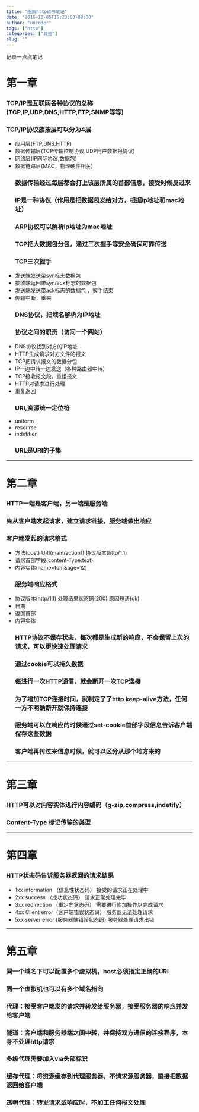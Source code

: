 ```yaml
---
title: "图解http读书笔记"
date: "2016-10-05T15:23:03+08:00"
author: "uncoder"
tags: ["http"]
categories: ["其他"]
slug: ""
---
```


记录一点点笔记
<!--more-->

# 第一章
### TCP/IP是互联网各种协议的总称(TCP,IP,UDP,DNS,HTTP,FTP,SNMP等等)
### TCP/IP协议族按层可以分为4层
- 应用层(FTP,DNS,HTTP)
- 数据传输层(TCP传输控制协议,UDP用户数据报协议)
- 网络层(IP网际协议,数据包)
- 数据链路层(MAC，物理硬件相关)
  ### 数据传输经过每层都会打上该层所属的首部信息，接受时候反过来
  ### IP是一种协议（作用是把数据包发给对方，根据ip地址和mac地址）
  ### ARP协议可以解析ip地址为mac地址
  ### TCP把大数据包分包，通过三次握手等安全确保可靠传送
  ### TCP三次握手
- 发送端发送带syn标志数据包
- 接收端返回带syn/ack标志的数据包
- 发送端发送带ack标志的数据包 ，握手结束
- 传输中断，重来
  ### DNS协议，把域名解析为IP地址
  ### 协议之间的职责（访问一个网站）
- DNS协议找到对方的IP地址
- HTTP生成请求对方文件的报文
- TCP把请求报文的数据分包
- IP一边中转一边发送（各种路由器中转）
- TCP接收报文段，重组报文
- HTTP对请求进行处理
- 重复返回
  ### URI,资源统一定位符
- uniform
- resourse
- indetifier
  ### URL是URI的子集

---
# 第二章
### HTTP一端是客户端，另一端是服务端
### 先从客户端发起请求，建立请求链接，服务端做出响应
### 客户端发起的请求格式
- 方法(post) URI(main/action1) 协议版本(http/1.1)
- 请求首部字段(content-Type:text)
- 内容实体(name=tom&age=12)
  ### 服务端响应格式
- 协议版本(http/1.1) 处理结果状态码(200) 原因短语(ok)
- 日期
- 返回首部
- 内容实体
  ### HTTP协议不保存状态，每次都是生成新的响应，不会保留上次的请求，可以更快速处理请求
  ### 通过cookie可以持久数据
  ### 每进行一次HTTP通信，就会断开一次TCP连接
  ### 为了增加TCP连接时间，就制定了了http keep-alive方法，任何一方不明确断开就保持连接
  ### 服务端可以在响应的时候通过set-cookie首部字段信息告诉客户端保存这些数据
  ### 客户端再传过来信息时候，就可以区分从那个地方来的

---
# 第三章
### HTTP可以对内容实体进行内容编码（g-zip,compress,indetify）
### Content-Type 标记传输的类型

---
# 第四章
### HTTP状态码告诉服务器返回的请求结果
- 1xx information （信息性状态码）     接受的请求正在处理中
- 2xx success     （成功状态码）     请求正常处理完毕
- 3xx redirection （重定向状态码）     需要进行附加操作以完成请求
- 4xx Client error（客户端错误状态码）  服务器无法处理请求
- 5xx server error (服务器端错误状态码) 服务器处理请求出错

---
# 第五章
### 同一个域名下可以配置多个虚拟机，host必须指定正确的URI
### 同一个虚拟机也可以有多个域名指向
### 代理：接受客户端发的请求并转发给服务器，接受服务器的响应并发给客户端
### 隧道：客户端和服务器端之间中转，并保持双方通信的连接程序，本身不处理http请求
### 多级代理需要加入via头部标识
### 缓存代理：将资源缓存到代理服务器，不请求源服务器，直接把数据返回给客户端
### 透明代理：转发请求或响应时，不加工任何报文处理
